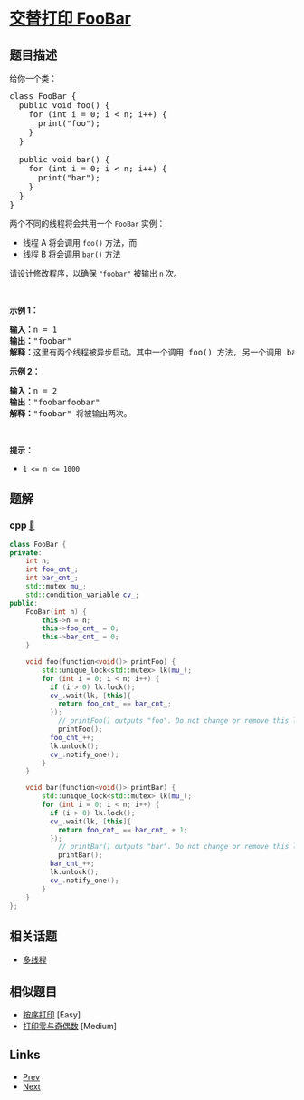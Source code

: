 
# [交替打印 FooBar](https://leetcode-cn.com/problems/print-foobar-alternately)

## 题目描述

<p>给你一个类：</p>

<pre>
class FooBar {
  public void foo() {
&nbsp; &nbsp; for (int i = 0; i &lt; n; i++) {
&nbsp; &nbsp; &nbsp; print("foo");
&nbsp;   }
  }

  public void bar() {
&nbsp; &nbsp; for (int i = 0; i &lt; n; i++) {
&nbsp; &nbsp; &nbsp; print("bar");
&nbsp; &nbsp; }
  }
}
</pre>

<p>两个不同的线程将会共用一个 <code>FooBar</code>&nbsp;实例：</p>

<ul>
	<li>线程 A 将会调用&nbsp;<code>foo()</code>&nbsp;方法，而</li>
	<li>线程 B 将会调用&nbsp;<code>bar()</code>&nbsp;方法</li>
</ul>

<p>请设计修改程序，以确保 <code>"foobar"</code> 被输出 <code>n</code> 次。</p>

<p>&nbsp;</p>

<p><strong>示例 1：</strong></p>

<pre>
<strong>输入：</strong>n = 1
<strong>输出：</strong>"foobar"
<strong>解释：</strong>这里有两个线程被异步启动。其中一个调用 foo() 方法, 另一个调用 bar() 方法，"foobar" 将被输出一次。
</pre>

<p><strong>示例 2：</strong></p>

<pre>
<strong>输入：</strong>n = 2
<strong>输出：</strong>"foobarfoobar"
<strong>解释：</strong>"foobar" 将被输出两次。
</pre>

<p>&nbsp;</p>

<p><strong>提示：</strong></p>

<ul>
	<li><code>1 &lt;= n &lt;= 1000</code></li>
</ul>


## 题解

### cpp [🔗](print-foobar-alternately.cpp) 
```cpp
class FooBar {
private:
    int n;
    int foo_cnt_;
    int bar_cnt_;
    std::mutex mu_;
    std::condition_variable cv_;
public:
    FooBar(int n) {
        this->n = n;
        this->foo_cnt_ = 0;
        this->bar_cnt_ = 0;
    }

    void foo(function<void()> printFoo) {
        std::unique_lock<std::mutex> lk(mu_);
        for (int i = 0; i < n; i++) {
          if (i > 0) lk.lock();
          cv_.wait(lk, [this]{
            return foo_cnt_ == bar_cnt_;
          });
        	// printFoo() outputs "foo". Do not change or remove this line.
        	printFoo();
          foo_cnt_++;
          lk.unlock();
          cv_.notify_one();
        }
    }

    void bar(function<void()> printBar) {
        std::unique_lock<std::mutex> lk(mu_);
        for (int i = 0; i < n; i++) {
          if (i > 0) lk.lock();
          cv_.wait(lk, [this]{
            return foo_cnt_ == bar_cnt_ + 1;
          });
        	// printBar() outputs "bar". Do not change or remove this line.
        	printBar();
          bar_cnt_++;
          lk.unlock();
          cv_.notify_one();
        }
    }
};
```


## 相关话题

- [多线程](https://leetcode-cn.com/tag/concurrency) 


## 相似题目

- [按序打印](../print-in-order/README.md)  [Easy] 
- [打印零与奇偶数](../print-zero-even-odd/README.md)  [Medium] 


## Links

- [Prev](../building-h2o/README.md) 
- [Next](../print-in-order/README.md) 

